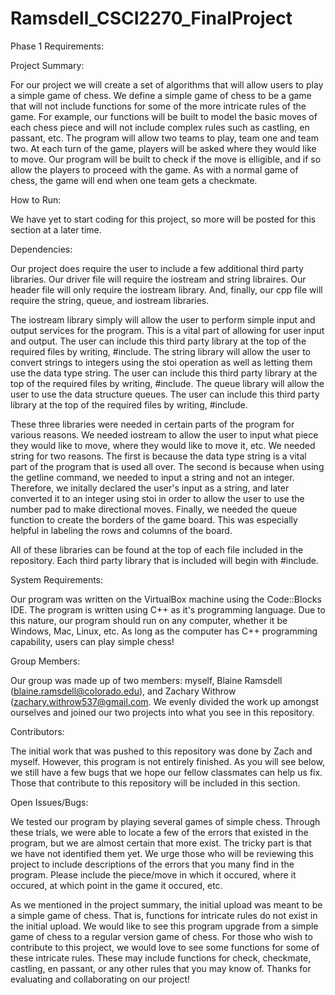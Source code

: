 # Ramsdell_CSCI2270_FinalProject

Phase 1 Requirements:

Project Summary:

For our project we will create a set of algorithms that will allow users to play a simple game of chess. We define a simple game of chess to be a game that will not include functions for some of the more intricate rules of the game. For example, our functions will be built to model the basic moves of each chess piece and will not include complex rules such as castling, en passant, etc. The program will allow two teams to play, team one and team two. At each turn of the game, players will be asked where they would like to move. Our program will be built to check if the move is elligible, and if so allow the players to proceed with the game. As with a normal game of chess, the game will end when one team gets a checkmate. 

How to Run:

We have yet to start coding for this project, so more will be posted for this section at a later time. 

Dependencies:

Our project does require the user to include a few additional third party libraries. Our driver file will require the iostream and string libraires. Our header file will only require the iostream library. And, finally, our cpp file will require the string, queue, and iostream libraries. 

The iostream library simply will allow the user to perform simple input and output services for the program. This is a vital part of allowing for user input and output. The user can include this third party library at the top of the required files by writing, #include<iostream>. The string library will allow the user to convert strings to integers using the stoi operation as well as letting them use the data type string. The user can include this third party library at the top of the required files by writing, #include<string>. The queue library will allow the user to use the data structure queues. The user can include this third party library at the top of the required files by writing, #include<queue>. 

These three libraries were needed in certain parts of the program for various reasons. We needed iostream to allow the user to input what piece they would like to move, where they would like to move it, etc. We needed string for two reasons. The first is because the data type string is a vital part of the program that is used all over. The second is because when using the getline command, we needed to input a string and not an integer. Therefore, we initally declared the user's input as a string, and later converted it to an integer using stoi in order to allow the user to use the number pad to make directional moves. Finally, we needed the queue function to create the borders of the game board. This was especially helpful in labeling the rows and columns of the board. 

All of these libraries can be found at the top of each file included in the repository. Each third party library that is included will begin with #include. 

System Requirements:

Our program was written on the VirtualBox machine using the Code::Blocks IDE. The program is written using C++ as it's programming language. Due to this nature, our program should run on any computer, whether it be Windows, Mac, Linux, etc. As long as the computer has C++ programming capability, users can play simple chess!  

Group Members:

Our group was made up of two members: myself, Blaine Ramsdell (blaine.ramsdell@colorado.edu), and Zachary Withrow (zachary.withrow537@gmail.com. We evenly divided the work up amongst ourselves and joined our two projects into what you see in this repository. 

Contributors:

The initial work that was pushed to this repository was done by Zach and myself. However, this program is not entirely finished. As you will see below, we still have a few bugs that we hope our fellow classmates can help us fix. Those that contribute to this repository will be included in this section. 

Open Issues/Bugs:

We tested our program by playing several games of simple chess. Through these trials, we were able to locate a few of the errors that existed in the program, but we are almost certain that more exist. The tricky part is that we have not identified them yet. We urge those who will be reviewing this project to include descriptions of the errors that you many find in the program. Please include the piece/move in which it occured, where it occured, at which point in the game it occured, etc. 

As we mentioned in the project summary, the initial upload was meant to be a simple game of chess. That is, functions for intricate rules do not exist in the initial upload. We would like to see this program upgrade from a simple game of chess to a regular version game of chess. For those who wish to contribute to this project, we would love to see some functions for some of these intricate rules. These may include functions for check, checkmate, castling, en passant, or any other rules that you may know of. Thanks for evaluating and collaborating on our project! 
